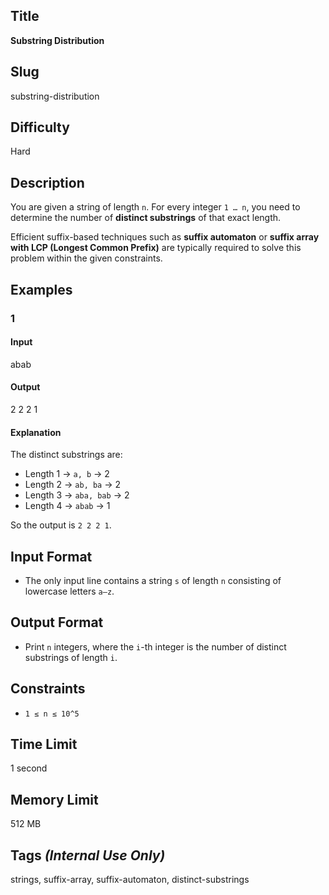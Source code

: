## Title
**Substring Distribution**

## Slug
substring-distribution

## Difficulty
Hard

## Description
You are given a string of length `n`. For every integer `1 … n`, you need to determine the number of **distinct substrings** of that exact length.  

Efficient suffix-based techniques such as **suffix automaton** or **suffix array with LCP (Longest Common Prefix)** are typically required to solve this problem within the given constraints.

## Examples

### 1
#### Input
abab

#### Output
2 2 2 1


#### Explanation
The distinct substrings are:  
- Length 1 → `a, b` → 2  
- Length 2 → `ab, ba` → 2  
- Length 3 → `aba, bab` → 2  
- Length 4 → `abab` → 1  

So the output is `2 2 2 1`.

## Input Format
- The only input line contains a string `s` of length `n` consisting of lowercase letters `a–z`.

## Output Format
- Print `n` integers, where the `i`-th integer is the number of distinct substrings of length `i`.

## Constraints
- `1 ≤ n ≤ 10^5`

## Time Limit
1 second  

## Memory Limit
512 MB  

## Tags *(Internal Use Only)*
strings, suffix-array, suffix-automaton, distinct-substrings